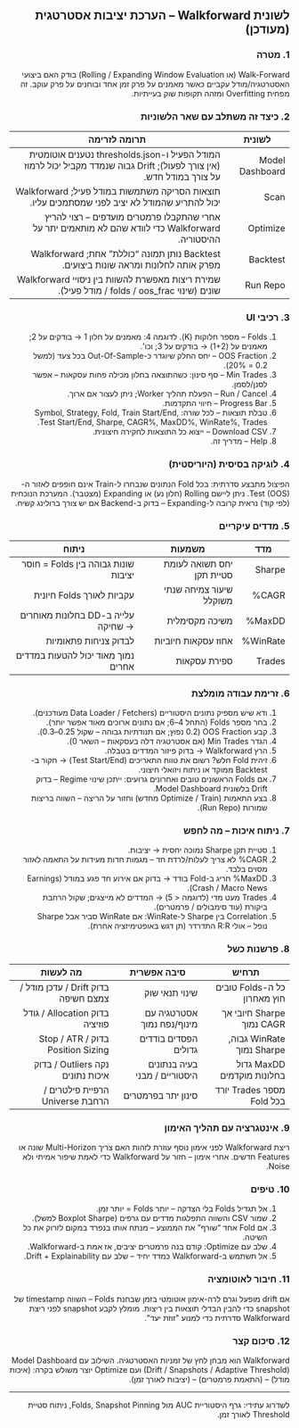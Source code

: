 <div dir="rtl" align="right">

## לשונית Walkforward – הערכת יציבות אסטרטגית (מעודכן)

### 1. מטרה
Walk-Forward (או Rolling / Expanding Window Evaluation) בודק האם ביצועי האסטרטגיה/מודל עקביים כאשר מאמנים על פרק זמן אחד ובוחנים על פרק עוקב. זה מפחית Overfitting ומזהה תקופות שוק בעייתיות.

### 2. כיצד זה משתלב עם שאר הלשוניות
| לשונית | תרומה לזרימה |
|--------|--------------|
| Model Dashboard | המודל הפעיל ו-thresholds.json נטענים אוטומטית (אין צורך לפעול); Drift גבוה שנמדד מקביל יכול לרמוז על צורך במודל חדש. |
| Scan | תוצאות הסריקה משתמשות במודל פעיל; Walkforward יכול להתריע שהמודל לא יציב לפני שמסתמכים עליו. |
| Optimize | אחרי שהתקבלו פרמטרים מועדפים – רצוי להריץ Walkforward כדי לוודא שהם לא מותאמים יתר על ההיסטוריה. |
| Backtest | Backtest נותן תמונה “כוללת” אחת; Walkforward מפרק אותה לחלונות ומראה שונות ביצועים. |
| Run Repo | שמירת ריצות מאפשרת להשוות בין ניסויי Walkforward שונים (שינוי folds / oos_frac / מודל פעיל). |

### 3. רכיבי UI
1. Folds – מספר חלוקות (K). לדוגמה 4: מאמנים על חלון 1 → בודקים על 2; מאמנים על (1+2) → בודקים על 3; וכו'.
2. OOS Fraction – יחס החלק שיוגדר כ-Out-Of-Sample בכל צעד (למשל 0.2 = 20%).
3. Min Trades – סף סינון: כשהתוצאה בחלון מכילה פחות עסקאות – אפשר לסנן/לסמן.
4. Run / Cancel – הפעלת תהליך Worker; ניתן לעצור אם ארוך.
5. Progress Bar – חיווי התקדמות.
6. טבלת תוצאות – לכל שורה: Symbol, Strategy, Fold, Train Start/End, Test Start/End, Sharpe, CAGR%, MaxDD%, WinRate%, Trades.
7. Download CSV – ייצוא כל התוצאות לחקירה חיצונית.
8. Help – מדריך זה.

### 4. לוגיקה בסיסית (היוריסטית)
הפיצול מתבצע סדרתית: בכל Fold הנתונים שנבחרו ל-Train אינם חופפים לאזור ה-Test (OOS). ניתן ליישם Rolling (חלון נע) או Expanding (מצטבר). המערכת הנוכחית (לפי קוד) נראית קרובה ל-Expanding – בדוק ב-Backend אם יש צורך ברולינג קשיח.

### 5. מדדים עיקריים
| מדד | משמעות | ניתוח |
|-----|---------|-------|
| Sharpe | יחס תשואה לעומת סטיית תקן | שונות גבוהה בין Folds = חוסר יציבות |
| CAGR% | שיעור צמיחה שנתי משוקלל | עקביות לאורך Folds חיונית |
| MaxDD% | משיכה מקסימלית | עלייה ב-DD בחלונות מאוחרים → שחיקה |
| WinRate% | אחוז עסקאות חיוביות | לבדוק צניחות פתאומיות |
| Trades | ספירת עסקאות | נמוך מאוד יכול להטעות במדדים אחרים |

### 6. זרימת עבודה מומלצת
1. ודא שיש מספיק נתונים היסטוריים (Data Loader / Fetchers מעודכנים).
2. בחר מספר Folds (התחל 4–6; אם נתונים ארוכים מאוד אפשר יותר).
3. קבע OOS Fraction (0.2 נפוץ; אם תנודתיות גבוהה – שקול 0.25–0.3).
4. הגדר Min Trades (אם אסטרטגיה דלה בעסקאות – השאר 0).
5. הרץ Walkforward → בדוק פיזור המדדים בטבלה.
6. זיהית Fold חלש? רשום את טווח התאריכים (Test Start/End) → חקור ב-Backtest ממוקד או ניתוח ויזואלי חיצוני.
7. אם Folds הראשונים טובים ואחרונים גרועים: ייתכן שינוי Regime – בדוק Drift בלשונית Model Dashboard.
8. בצע התאמות (Optimize / Train מחדש) וחזור על הריצה – השווה בריצות שמורות (Run Repo).

### 7. ניתוח איכות – מה לחפש
1. סטיית תקן Sharpe נמוכה יחסית → יציבות.
2. CAGR% לא צריך לעלות/לרדת חד – מגמות חדות מעידות על התאמה לאזור מסוים בלבד.
3. MaxDD% חריג ב-Fold בודד → בדוק אם אירוע חד פגע במודל (Earnings Crash / Macro News).
4. Trades מעט מדי (לדוגמה < 5) → המדדים לא מייצגים; שקול הרחבת ביקורת (עוד סימבולים / פרמטרים).
5. Correlation בין Sharpe ל-WinRate: אם WinRate סביר אבל Sharpe נופל – אולי R:R התדרדר (תן דגש באופטימיזציה אחרת).

### 8. פרשנות כשל
| תרחיש | סיבה אפשרית | מה לעשות |
|-------|--------------|----------|
| כל ה-Folds טובים חוץ מאחרון | שינוי תנאי שוק | בדוק Drift / עדכן מודל / צמצם חשיפה |
| Sharpe חיובי אך CAGR נמוך | אסטרטגיה עם מינוף/נפח נמוך | בדוק Allocation / גודל פוזיציה |
| WinRate גבוה, Sharpe נמוך | הפסדים בודדים גדולים | בדוק Stop / ATR / Position Sizing |
| MaxDD גדול בחלונות מוקדמים | בעיה בנתונים היסטוריים / מבני | נקה Outliers / בדוק איכות נתונים |
| מספר Trades יורד בכל Fold | סינון יתר בפרמטרים | הרפיית פילטרים / הרחבת Universe |

### 9. אינטגרציה עם תהליך האימון
ריצת Walkforward לפני אימון נוסף עוזרת לזהות האם צריך Multi-Horizon שונה או Features חדשים. אחרי אימון – חזור על Walkforward כדי לאמת שיפור אמיתי ולא Noise.

### 10. טיפים
1. אל תגדיל Folds בלי הצדקה – יותר Folds = יותר זמן.
2. שמור CSV והשווה התפלגות מדדים עם גרפים (Boxplot Sharpe למשל).
3. אם Fold אחד “שורף” את הממוצע – מנתח אותו בנפרד במקום לזרוק את כל השיטה.
4. שלב עם Optimize: קודם בנה פרמטרים יציבים, אז אמת ב-Walkforward.
5. אל תשתמש ב-Walkforward כמדד יחיד – שלב עם Drift + Explainability.

### 11. חיבור לאוטומציה
אם drift מופעל וגרם לרה-אימון אוטומטי בזמן שבחנת Folds – השווה timestamp של snapshot כדי להבין הבדלי תוצאות בין ריצות. מומלץ לקבע snapshot לפני ריצת Walkforward סדרתית כדי למנוע "זוזת יעד".

### 12. סיכום קצר
Walkforward הוא מבחן לחץ של זמניות האסטרטגיה. השילוב עם Model Dashboard (Drift / Snapshots / Adaptive Threshold) ועם Optimize יוצר משולש בקרה: (איכות מודל) – (התאמת פרמטרים) – (יציבות לאורך זמן).

---
לשדרוג עתידי: גרף היסטוריית AUC מול Folds, Snapshot Pinning, ניתוח סטיית Threshold לאורך זמן.

</div>

